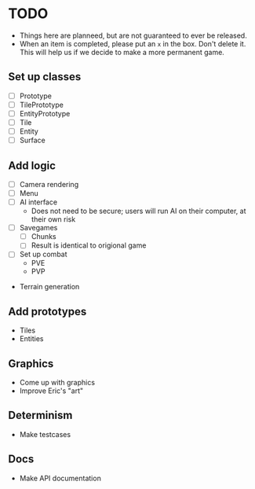 # TODO
 - Things here are planneed, but are not guaranteed to ever be released.
 - When an item is completed, please put an `x` in the box. Don't delete it. This will help us if we decide to make a more permanent game.

## Set up classes
 - [ ] Prototype
 - [ ] TilePrototype
 - [ ] EntityPrototype
 - [ ] Tile
 - [ ] Entity
 - [ ] Surface

## Add logic
 - [ ] Camera rendering
 - [ ] Menu
 - [ ] AI interface
    - Does not need to be secure; users will run AI on their computer, at their own risk
 - [ ] Savegames
    - [ ] Chunks
    - [ ] Result is identical to origional game
 - [ ] Set up combat
    - PVE
    - PVP
 - Terrain generation

## Add prototypes
 - Tiles
 - Entities

## Graphics
 - Come up with graphics
 - Improve Eric's "art"

## Determinism
 - Make testcases

## Docs
 - Make API documentation
